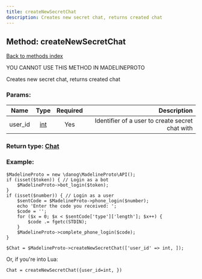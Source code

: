 ```yaml
---
title: createNewSecretChat
description: Creates new secret chat, returns created chat
---
```

## Method: createNewSecretChat  
[Back to methods index](index.md)


YOU CANNOT USE THIS METHOD IN MADELINEPROTO


Creates new secret chat, returns created chat

### Params:

| Name     |    Type       | Required | Description |
|----------|:-------------:|:--------:|------------:|
|user\_id|[int](../types/int.md) | Yes|Identifier of a user to create secret chat with|


### Return type: [Chat](../types/Chat.md)

### Example:


```
$MadelineProto = new \danog\MadelineProto\API();
if (isset($token)) { // Login as a bot
    $MadelineProto->bot_login($token);
}
if (isset($number)) { // Login as a user
    $sentCode = $MadelineProto->phone_login($number);
    echo 'Enter the code you received: ';
    $code = '';
    for ($x = 0; $x < $sentCode['type']['length']; $x++) {
        $code .= fgetc(STDIN);
    }
    $MadelineProto->complete_phone_login($code);
}

$Chat = $MadelineProto->createNewSecretChat(['user_id' => int, ]);
```

Or, if you're into Lua:

```
Chat = createNewSecretChat({user_id=int, })
```

